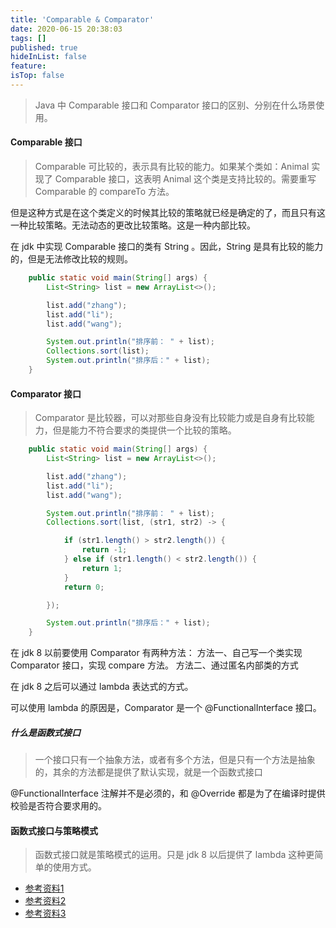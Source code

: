 ```yaml
---
title: 'Comparable & Comparator'
date: 2020-06-15 20:38:03
tags: []
published: true
hideInList: false
feature: 
isTop: false
---
```


> Java 中 Comparable 接口和 Comparator 接口的区别、分别在什么场景使用。

#### Comparable 接口

> Comparable 可比较的，表示具有比较的能力。如果某个类如：Animal 实现了 Comparable 接口，这表明 Animal 这个类是支持比较的。需要重写 Comparable 的 compareTo 方法。

但是这种方式是在这个类定义的时候其比较的策略就已经是确定的了，而且只有这一种比较策略。无法动态的更改比较策略。这是一种内部比较。

在 jdk 中实现 Comparable 接口的类有 String 。因此，String 是具有比较的能力的，但是无法修改比较的规则。

```java
    public static void main(String[] args) {
        List<String> list = new ArrayList<>();

        list.add("zhang");
        list.add("li");
        list.add("wang");

        System.out.println("排序前： " + list);
        Collections.sort(list);
        System.out.println("排序后：" + list);
    }
```

#### Comparator 接口

> Comparator 是比较器，可以对那些自身没有比较能力或是自身有比较能力，但是能力不符合要求的类提供一个比较的策略。

```java
    public static void main(String[] args) {
        List<String> list = new ArrayList<>();

        list.add("zhang");
        list.add("li");
        list.add("wang");

        System.out.println("排序前： " + list);
        Collections.sort(list, (str1, str2) -> {

            if (str1.length() > str2.length()) {
                return -1;
            } else if (str1.length() < str2.length()) {
                return 1;
            }
            return 0;

        });

        System.out.println("排序后：" + list);
    }
```
在 jdk 8 以前要使用 Comparator 有两种方法：
方法一、自己写一个类实现 Comparator 接口，实现 compare 方法。
方法二、通过匿名内部类的方式

在 jdk 8 之后可以通过 lambda 表达式的方式。

可以使用 lambda 的原因是，Comparator 是一个 @FunctionalInterface 接口。

##### 什么是函数式接口
> 一个接口只有一个抽象方法，或者有多个方法，但是只有一个方法是抽象的，其余的方法都是提供了默认实现，就是一个函数式接口

@FunctionalInterface 注解并不是必须的，和 @Override 都是为了在编译时提供校验是否符合要求用的。


#### 函数式接口与策略模式

> 函数式接口就是策略模式的运用。只是 jdk 8 以后提供了 lambda 这种更简单的使用方式。



+ [参考资料1](https://www.cnblogs.com/skywang12345/p/3324788.html)
+ [参考资料2](https://www.cnblogs.com/wangbin2188/p/10330231.html)
+ [参考资料3](https://mp.weixin.qq.com/s/8ZMqI6jJEOvqCk01pj05vA)